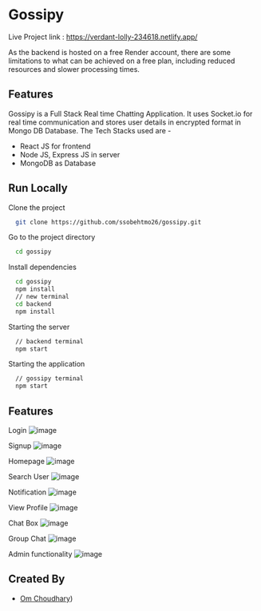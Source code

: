 
# Gossipy

Live Project link : https://verdant-lolly-234618.netlify.app/

As the backend is hosted on a free Render account, there are some limitations to what can be achieved on a free plan, including reduced resources and slower processing times.




## Features

Gossipy is a Full Stack Real time Chatting Application. It uses Socket.io for real time communication and stores user details in encrypted format in Mongo DB Database. The Tech Stacks used are -
- React JS for frontend
- Node JS, Express JS in server
- MongoDB as Database


## Run Locally

Clone the project

```bash
  git clone https://github.com/ssobehtmo26/gossipy.git
```
Go to the project directory

```bash
  cd gossipy
```

Install dependencies

```bash
  cd gossipy
  npm install
  // new terminal
  cd backend
  npm install
```

Starting the server

```bash
  // backend terminal
  npm start
```
Starting the application

```bash
  // gossipy terminal  
  npm start
```



## Features

Login
![image](https://github.com/ssobehtmo26/gossipy/assets/95176555/95f5b418-0733-427c-8bff-2e329dec053f)

Signup
![image](https://github.com/ssobehtmo26/gossipy/assets/95176555/af4c79a5-4ff7-4272-aed7-5b6812b080a4)

Homepage
![image](https://github.com/ssobehtmo26/gossipy/assets/95176555/be52dcce-12f4-4fa3-93ca-db1ab6e4c7c9)

Search User
![image](https://github.com/ssobehtmo26/gossipy/assets/95176555/a7fe285d-943f-42b1-b9ab-b03aae138f05)

Notification
![image](https://github.com/ssobehtmo26/gossipy/assets/95176555/9204a279-1970-4f27-939d-b561258fc39a)

View Profile
![image](https://github.com/ssobehtmo26/gossipy/assets/95176555/40a68887-08ed-4cbe-a9e0-0e94ba389ae3)

Chat Box
![image](https://github.com/ssobehtmo26/gossipy/assets/95176555/24dc82f3-dacb-41e4-ac87-ebbaeca91647)

Group Chat
![image](https://github.com/ssobehtmo26/gossipy/assets/95176555/9d1c1f7a-7c36-4e25-be6a-a6d20e0547e4)

Admin functionality
![image](https://github.com/ssobehtmo26/gossipy/assets/95176555/2a66d739-2bb2-48aa-b4c0-af9783ad9abb)






## Created By

- [Om Choudhary]((https://github.com/ssobehtmo26)https://github.com/ssobehtmo26))

